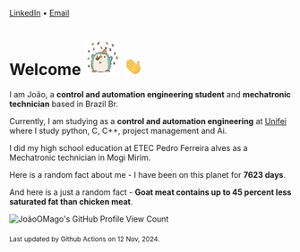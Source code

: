 [LinkedIn](https://www.linkedin.com/in/joão-pedro-gozzoli-b95641301/) &bull;
[Email](joaopedrogozzoli@gmail.com)

# Welcome <img src="happy.gif" height="64px" /> <img src="wave.gif" height="32px" />

I am João, a  **control and automation engineering student** and **mechatronic technician** based in Brazil Br.

Currently, I am studying as a **control and automation engineering** at [Unifei](https://unifei.edu.br) where I study python, C, C++, project management and Ai.

I did my high school education at ETEC Pedro Ferreira alves as a Mechatronic technician in Mogi Mirim.

Here is a random fact about me - I have been on this planet for **7623 days**.

And here is a just a random fact -  **Goat meat contains up to 45 percent less saturated fat than chicken meat**.

![JoãoOMago's GitHub Profile View Count](https://komarev.com/ghpvc/?username=JoaoOMago)

<sub>Last updated by Github Actions on 12 Nov, 2024.</sub>
